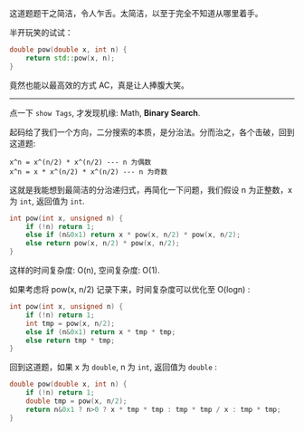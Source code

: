 这道题题干之简洁，令人乍舌。太简洁，以至于完全不知道从哪里着手。

半开玩笑的试试：

```cpp
double pow(double x, int n) {
    return std::pow(x, n);
}
```

竟然也能以最高效的方式 AC，真是让人捧腹大笑。

-----

点一下 `show Tags`, 才发现机缘: Math, **Binary Search**.

起码给了我们一个方向，二分搜索的本质，是分治法。分而治之，各个击破，回到这道题:

    x^n = x^(n/2) * x^(n/2) --- n 为偶数
    x^n = x * x^(n/2) * x^(n/2) --- n 为奇数

这就是我能想到最简洁的分治递归式，再简化一下问题，我们假设 n 为正整数，x 为 `int`, 返回值为 `int`.

```cpp
int pow(int x, unsigned n) {
    if (!n) return 1;
    else if (n&0x1) return x * pow(x, n/2) * pow(x, n/2);
    else return pow(x, n/2) * pow(x, n/2);
}
```

这样的时间复杂度: O(n), 空间复杂度: O(1).

如果考虑将 pow(x, n/2) 记录下来，时间复杂度可以优化至 O(logn) :

```cpp
int pow(int x, unsigned n) {
    if (!n) return 1;
    int tmp = pow(x, n/2);
    else if (n&0x1) return x * tmp * tmp;
    else return tmp * tmp;
}
```

回到这道题，如果 x 为 `double`, n 为 `int`, 返回值为 `double` :

```cpp
double pow(double x, int n) {
    if (!n) return 1;
    double tmp = pow(x, n/2);
    return n&0x1 ? n>0 ? x * tmp * tmp : tmp * tmp / x : tmp * tmp;
}
```
